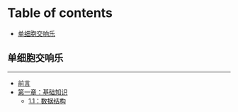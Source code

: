 # Table of contents

* [单细胞交响乐](README.md)

## 单细胞交响乐

---

* [前言](00.md)
* [第一章：基础知识](01/README.md)
  * [1.1：数据结构](01/01-1.md)

